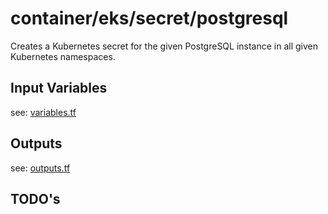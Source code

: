 # container/eks/secret/postgresql

Creates a Kubernetes secret for the given PostgreSQL instance in all given Kubernetes namespaces.

## Input Variables

see: [variables.tf](variables.tf)

## Outputs

see: [outputs.tf](outputs.tf)

## TODO's
